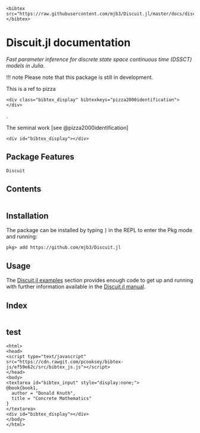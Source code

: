 ```@raw html
<bibtex src="https://raw.githubusercontent.com/mjb3/Discuit.jl/master/docs/discuit.bib"></bibtex>
```

# Discuit.jl documentation

*Fast parameter inference for discrete state space continuous time (DSSCT) models in Julia.*
<!-- Discuit: simulation and parameter inference for discrete state space continuous time (DSSCT) models. -->

!!! note
    Please note that this package is still in development.

This is a ref to pizza
```@raw html
<div class="bibtex_display" bibtexkeys="pizza2000identification"></div>
```
.

The seminal work [see @pizza2000identification]

```@raw html
<div id="bibtex_display"></div>
```

## Package Features

```@docs
Discuit
```

## Contents

```@contents
```

## Installation

The package can be installed by typing `]` in the REPL to enter the Pkg mode and running:

```
pkg> add https://github.com/mjb3/Discuit.jl
```

## Usage

The [Discuit.jl examples](@ref) section provides enough code to get up and running with further information available in the [Discuit.jl manual](@ref).

## Index

```@index
```

## test

```@raw html
<html>
<head>
<script type="text/javascript" src="https://cdn.rawgit.com/pcooksey/bibtex-js/ef59e62c/src/bibtex_js.js"></script>
</head>
<body>
<textarea id="bibtex_input" style="display:none;">
@book{book1,
  author = "Donald Knuth",
  title = "Concrete Mathematics"
}
</textarea>
<div id="bibtex_display"></div>
</body>
</html>
```
